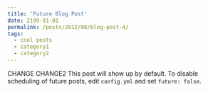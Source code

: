 ```yaml
---
title: 'Future Blog Post'
date: 2199-01-01
permalink: /posts/2012/08/blog-post-4/
tags:
  - cool posts
  - category1
  - category2
---
```


CHANGE CHANGE2
This post will show up by default. To disable scheduling of future posts, edit `config.yml` and set `future: false`. 
